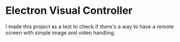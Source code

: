 # Electron Visual Controller

I made this project as a test to check if there's a way to have a remote screen with simple image and video handling.
